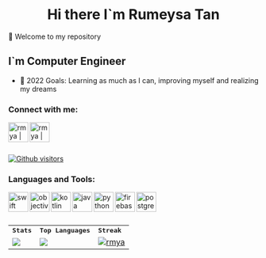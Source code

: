 <h1 align="center"> Hi there I`m Rumeysa Tan </h1>
 
👋 Welcome to my repository

## I`m Computer Engineer
- 🥅 2022 Goals: Learning as much as I can, improving myself and realizing my dreams

### Connect with me:

[<img src="https://edent.github.io/SuperTinyIcons/images/svg/linkedin.svg" align="left" alt="rmya | LinkedIn" width="40px" />](https://www.linkedin.com/in/rumeysa-tan7/)
[<img src="https://edent.github.io/SuperTinyIcons/images/svg/twitter.svg" align="left" alt="rmya | Twitter" width="40px" />](https://twitter.com/rumittaa?s=08)

<br>
<br />

<br>

 [![Github visitors](https://visitor-badge.glitch.me/badge?page_id=rmya.visitor-badge)](https://GitHub.com/rmya/StrapDown.js/stargazers/)

### Languages and Tools:

<img align="left" alt="swift" width="40px" height="40" src="https://www.vectorlogo.zone/logos/swift/swift-icon.svg" />
<img align="left" alt="objective-C" width="40px" height="40" src="https://www.vectorlogo.zone/logos/apple_objectivec/apple_objectivec-icon.svg" />
<img align="left" alt="kotlin" width="40px" height="40" src="https://www.vectorlogo.zone/logos/kotlinlang/kotlinlang-icon.svg" />
<img align="left" alt="java" width="40px" height="40" src="https://raw.githubusercontent.com/jmnote/z-icons/master/svg/java.svg" />
<img align="left" alt="python" width="40px" height="40" src="https://raw.githubusercontent.com/jmnote/z-icons/master/svg/python.svg" />
<img align="left" alt="firebase" width="40px" height="40" src="https://www.vectorlogo.zone/logos/firebase/firebase-icon.svg" />
<img align="left" alt="postgresql" height="40" src="https://img.icons8.com/color/40/000000/postgreesql.png"/>

<br>
<br />
<br>

<table>
    <tr>
        <td colspan="4">
        <strong><samp>Stats</samp></strong>
        </td>
        <td colspan="2">
        <strong><samp>Top Languages</samp></strong>
        </td>
        <td colspan="2">
        <strong><samp>Streak</samp></strong>
        </td>
    </tr>
    <tr>
        <td colspan="4" rowspan="2">
        <a href="https://github-readme-stats.vercel.app/api?username=rmya&count_private=true&show_icons=true&theme=react&layout=compact">
	<img src="https://github-readme-stats.vercel.app/api?username=rmya&count_private=true&show_icons=true&theme=react&layout=compact">
        </td>
        <td colspan="2" rowspan="2">
        <a href="https://github-readme-stats.vercel.app/api/top-langs/?username=rmya&layout=compact&theme=react&hide=html">
        <img src="https://github-readme-stats.vercel.app/api/top-langs/?username=rmya&layout=compact&theme=react&hide=html">
        </a>
        </td>
        <td colspan="2" rowspan="2">
        <a href="https://github-readme-streak-stats.herokuapp.com/?user=rmya&theme=react&hide_border=true" alt="rmya">
        <img src="https://github-readme-streak-stats.herokuapp.com/?user=rmya&theme=react&hide_border=true" alt="rmya">
        </a>
        </td>
    </tr>
</table>


 



 
<!--
- 🔭 I’m currently working on **ss**

<img align="left" alt="android" width="40px" height="40" src="https://cdn1.iconfinder.com/data/icons/logotypes/32/android-512.png" />
<img align="left" alt="kotlin" width="40px" height="40" src="https://www.vectorlogo.zone/logos/kotlinlang/kotlinlang-icon.svg" />
<img align="left" alt="jetpack-compose" width="40px" height="40" src="https://i2.wp.com/blog.stylingandroid.com/wp-content/uploads/2021/05/jetpack-compose-icon_RGB.png?ssl=1" />

**rmya/rmya** is a ✨ _special_ ✨ repository because its `README.md` (this file) appears on your GitHub profile.

Here are some ideas to get you started:

- 🔭 I’m currently working on ...
- 🌱 I’m currently learning ...
- 👯 I’m looking to collaborate on ...
- 🤔 I’m looking for help with ...
- 💬 Ask me about ...
- 📫 How to reach me: ...
- 😄 Pronouns: ...
- ⚡ Fun fact: ...

-->
